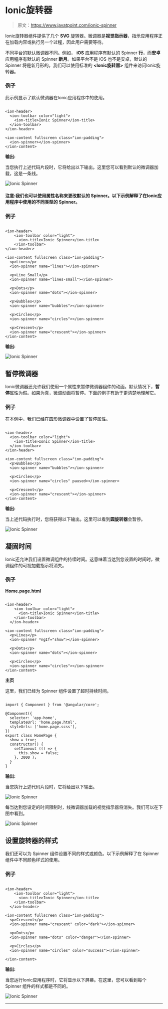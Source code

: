 # Ionic旋转器

> 原文：<https://www.javatpoint.com/ionic-spinner>

Ionic旋转器组件提供了几个 **SVG** 旋转器。微调器是**视觉指示器**，指示应用程序正在加载内容或执行另一个过程，因此用户需要等待。

不同平台的默认微调器不同。例如， **iOS** 应用程序有默认的 Spinner **行**，而**安卓**应用程序有默认的 Spinner **新月**。如果平台不是 iOS 也不是安卓，默认的 Spinner 将是新月形的。我们可以使用标准的 **<Ionic旋转器>** 组件来访问Ionic旋转器。

### 例子

此示例显示了默认微调器在Ionic应用程序中的使用。

```

<ion-header>
  <ion-toolbar color="light">
    <ion-title>Ionic Spinner</ion-title>
  </ion-toolbar>
</ion-header>

<ion-content fullscreen class="ion-padding">
  <ion-spinner></ion-spinner>
</ion-content>

```

**输出:**

当您执行上述代码片段时，它将给出以下输出。这里您可以看到默认的微调器加载，这是一条线。

![Ionic Spinner](img/cd114ff66e54e318ad52659508419453.png)

#### 注意:我们也可以使用属性名称来更改默认的 Spinner。以下示例解释了在Ionic应用程序中使用的不同类型的 Spinner。

### 例子

```

<ion-header>
    <ion-toolbar color="light">
      <ion-title>Ionic Spinner</ion-title>
    </ion-toolbar>
</ion-header>

<ion-content fullscreen class="ion-padding">
  <p>Lines</p>
  <ion-spinner name="lines"></ion-spinner>

  <p>Line Small</p>
  <ion-spinner name="lines-small"></ion-spinner>

  <p>Dots</p>
  <ion-spinner name="dots"></ion-spinner>

  <p>Bubbles</p>
  <ion-spinner name="bubbles"></ion-spinner>

  <p>Circles</p>
  <ion-spinner name="circles"></ion-spinner>

  <p>Crescent</p>
  <ion-spinner name="crescent"></ion-spinner>
</ion-content>

```

**输出:**

![Ionic Spinner](img/5cb0771fa47eb4d5a953abea44e6aa7d.png)

## 暂停微调器

Ionic微调器还允许我们使用一个属性来暂停微调器组件的动画。默认情况下，**暂停**属性为假。如果为真，微调动画将暂停。下面的例子有助于更清楚地理解它。

### 例子

在本例中，我们已经在圆形微调器中设置了暂停属性。

```

<ion-header>
  <ion-toolbar color="light">
    <ion-title>Ionic Spinner</ion-title>
  </ion-toolbar>
</ion-header>

<ion-content fullscreen class="ion-padding">
  <p>Bubbles</p>
  <ion-spinner name="bubbles"></ion-spinner>

  <p>Circles</p>
  <ion-spinner name="circles" paused></ion-spinner>

  <p>Crescent</p>
  <ion-spinner name="crescent"></ion-spinner>
</ion-content>

```

**输出:**

当上述代码执行时，您将获得以下输出。这里可以看到**圆旋转器**会暂停。

![Ionic Spinner](img/3c5ae44daaec1de39b24ce4fff69a1f2.png)

## 凝固时间

Ionic还允许我们设置微调组件的持续时间。这意味着当达到您设置的时间时，微调组件的可视加载指示将消失。

### 例子

**Home.page.html**

```

<ion-header>
    <ion-toolbar color="light">
      <ion-title>Ionic Spinner</ion-title>
    </ion-toolbar>
  </ion-header>

<ion-content fullscreen class="ion-padding">
  <p>Lines</p>
  <ion-spinner *ngIf="show"></ion-spinner>

  <p>Dots</p>
  <ion-spinner name="dots"></ion-spinner>

  <p>Circles</p>
  <ion-spinner name="circles"></ion-spinner>
</ion-content>

```

**主页**

这里，我们已经为 Spinner 组件设置了超时持续时间。

```

import { Component } from '@angular/core';

@Component({
  selector: 'app-home',
  templateUrl: 'home.page.html',
  styleUrls: ['home.page.scss'],
})
export class HomePage {
  show = true;
  constructor() {
    setTimeout (() => {
      this.show = false;
    }, 3000 );
  }
}

```

**输出:**

当您执行上述代码片段时，它将给出以下输出。

![Ionic Spinner](img/11aba7c2afc12cd53e33a2d0714e01ed.png)

每当达到您设定的时间限制时，线微调器加载的视觉指示器将消失。我们可以在下图中看到。

![Ionic Spinner](img/40fff12a80a64894fc304c5ef160e907.png)

## 设置旋转器的样式

我们还可以为 Spinner 组件设置不同的样式或颜色。以下示例解释了在 Spinner 组件中不同颜色样式的使用。

### 例子

```

<ion-header>
    <ion-toolbar color="light">
      <ion-title>Ionic Spinner</ion-title>
    </ion-toolbar>
  </ion-header>

<ion-content fullscreen class="ion-padding">
  <p>Crescent</p>
  <ion-spinner name="crescent" color="dark"></ion-spinner>

  <p>Dots</p>
  <ion-spinner name="dots" color="danger"></ion-spinner>

  <p>Circles</p>
  <ion-spinner name="circles" color="success"></ion-spinner>

</ion-content>

```

**输出:**

当您运行Ionic应用程序时，它将显示以下屏幕。在这里，您可以看到每个 Spinner 组件的样式都是不同的。

![Ionic Spinner](img/11bfeb8ff687d60ea8b2b3aac73a5602.png)

* * *